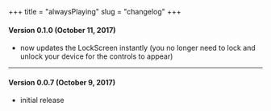 +++
title = "alwaysPlaying"
slug = "changelog"
+++

#### Version 0.1.0 (October 11, 2017)

- now updates the LockScreen instantly (you no longer need to lock and unlock your device for the controls to appear)

---

#### Version 0.0.7 (October 9, 2017)

- initial release
